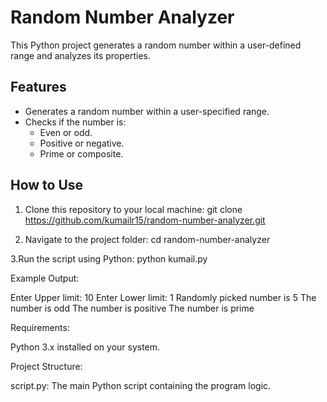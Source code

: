 # Random Number Analyzer

This Python project generates a random number within a user-defined range and analyzes its properties.

## Features

- Generates a random number within a user-specified range.
- Checks if the number is:
  - Even or odd.
  - Positive or negative.
  - Prime or composite.

## How to Use

1. Clone this repository to your local machine:
   git clone https://github.com/kumailr15/random-number-analyzer.git

2. Navigate to the project folder:
   cd random-number-analyzer
   
3.Run the script using Python:
    python kumail.py

Example Output:

Enter Upper limit: 10
Enter Lower limit: 1
Randomly picked number is  5
The number is odd
The number is positive
The number is prime


Requirements:

Python 3.x installed on your system.



Project Structure:

script.py: The main Python script containing the program logic.





   
